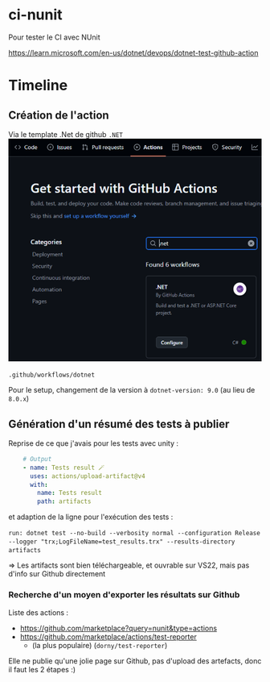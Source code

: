 # ci-nunit
Pour tester le CI avec NUnit

https://learn.microsoft.com/en-us/dotnet/devops/dotnet-test-github-action

# Timeline

## Création de l'action

Via le template .Net de github `.NET`
![](<template CI dotNet.png>)

`.github/workflows/dotnet`

Pour le setup, changement de la version à `dotnet-version: 9.0` (au lieu de `8.0.x`)


## Génération d'un résumé des tests à publier

Reprise de ce que j'avais pour les tests avec unity : 

```yml
    # Output
    - name: Tests result 🪄
      uses: actions/upload-artifact@v4
      with:
        name: Tests result
        path: artifacts
```

et adaption de la ligne pour l'exécution des tests :

`run: dotnet test --no-build --verbosity normal --configuration Release --logger "trx;LogFileName=test_results.trx" --results-directory artifacts`

=> Les artifacts sont bien téléchargeable, et ouvrable sur VS22, mais pas d'info sur Github directement

### Recherche d'un moyen d'exporter les résultats sur Github

Liste des actions : 
- https://github.com/marketplace?query=nunit&type=actions
- https://github.com/marketplace/actions/test-reporter
  - (la plus populaire) (`dorny/test-reporter`)

Elle ne publie qu'une jolie page sur Github, pas d'upload des artefacts, donc il faut les 2 étapes :)